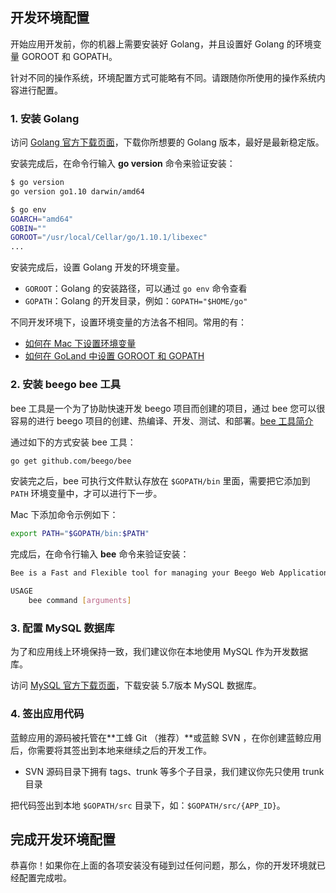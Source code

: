 ## 开发环境配置

开始应用开发前，你的机器上需要安装好 Golang，并且设置好 Golang 的环境变量 GOROOT 和 GOPATH。

针对不同的操作系统，环境配置方式可能略有不同。请跟随你所使用的操作系统内容进行配置。

### 1. 安装 Golang

访问 [Golang 官方下载页面](https://golang.org/dl/)，下载你所想要的 Golang 版本，最好是最新稳定版。

安装完成后，在命令行输入 **go version**  命令来验证安装：

```bash
$ go version
go version go1.10 darwin/amd64

$ go env
GOARCH="amd64"
GOBIN=""
GOROOT="/usr/local/Cellar/go/1.10.1/libexec"
...
```

安装完成后，设置 Golang 开发的环境变量。

- `GOROOT`：Golang 的安装路径，可以通过 `go env` 命令查看
- `GOPATH`：Golang 的开发目录，例如：`GOPATH="$HOME/go"`

不同开发环境下，设置环境变量的方法各不相同。常用的有：

- [如何在 Mac 下设置环境变量](https://apple.stackexchange.com/questions/106778/how-do-i-set-environment-variables-on-os-x)
- [如何在 GoLand 中设置 GOROOT 和 GOPATH](https://www.jetbrains.com/help/go/configuring-goroot-and-gopath.html)


### 2. 安装 beego bee 工具

bee 工具是一个为了协助快速开发 beego 项目而创建的项目，通过 bee 您可以很容易的进行 beego 项目的创建、热编译、开发、测试、和部署。[bee 工具简介](https://beego.me/docs/install/bee.md)

通过如下的方式安装 bee 工具：

```bash
go get github.com/beego/bee
```

安装完之后，bee 可执行文件默认存放在 `$GOPATH/bin` 里面，需要把它添加到 `PATH` 环境变量中，才可以进行下一步。

Mac 下添加命令示例如下：

```bash
export PATH="$GOPATH/bin:$PATH"
```

完成后，在命令行输入 **bee** 命令来验证安装：

```bash
Bee is a Fast and Flexible tool for managing your Beego Web Application.

USAGE
    bee command [arguments]
```

### 3. 配置 MySQL 数据库

为了和应用线上环境保持一致，我们建议你在本地使用 MySQL 作为开发数据库。

访问 [MySQL 官方下载页面](http://dev.mysql.com/downloads/mysql/)，下载安装 5.7版本 MySQL 数据库。

### 4. 签出应用代码

蓝鲸应用的源码被托管在**工蜂 Git （推荐）**或蓝鲸 SVN ，在你创建蓝鲸应用后，你需要将其签出到本地来继续之后的开发工作。

- SVN 源码目录下拥有 tags、trunk 等多个子目录，我们建议你先只使用 trunk 目录

把代码签出到本地 `$GOPATH/src` 目录下，如：`$GOPATH/src/{APP_ID}`。

## 完成开发环境配置

恭喜你！如果你在上面的各项安装没有碰到过任何问题，那么，你的开发环境就已经配置完成啦。

